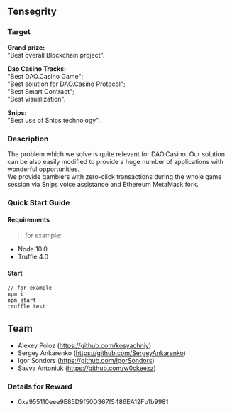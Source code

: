 ## Tensegrity

### Target

**Grand prize:**<br>
"Best overall Blockchain project".<br>

**Dao Casino Tracks:**<br>
"Best DAO.Casino Game";<br>
"Best solution for DAO.Casino Protocol";<br>
"Best Smart Contract";<br>
"Best visualization".<br>

**Snips:**<br>
"Best use of Snips technology".

### Description
 
The problem which we solve is quite relevant for DAO.Casino. Our solution can be also easily modified to provide a huge number of applications with wonderful opportunities.
<br>We provide gamblers with zero-click transactions during the whole game session via Snips voice assistance and Ethereum MetaMask fork.

### Quick Start Guide



#### Requirements

>for example:
 - Node 10.0
 - Truffle 4.0


 #### Start

 ```
 // for example
npm i
npm start
truffle test
 ```

## Team

 - Alexey Poloz (https://github.com/kosyachniy)
 - Sergey Ankarenko (https://github.com/SergeyAnkarenko)
 - Igor Sondors (https://github.com/IgorSondors)
 - Savva Antoniuk (https://github.com/w0ckeezz)

### Details for Reward

 - 0xa955110eee9E85D9f50D367f5486EA12Fb1b9981
